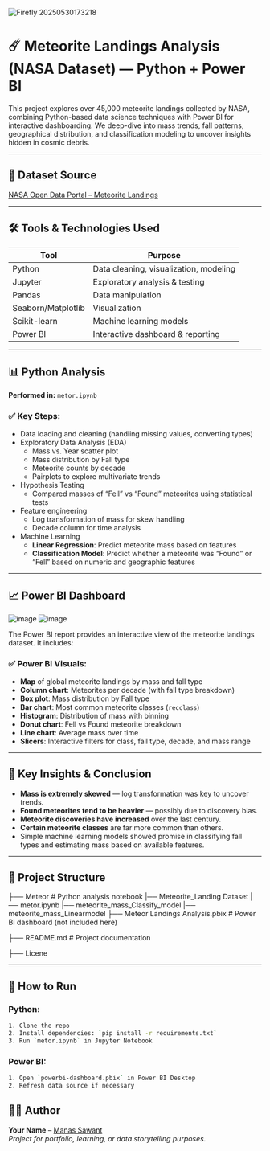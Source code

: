 ![Firefly 20250530173218](https://github.com/user-attachments/assets/3d2d7dc6-b422-433e-b0ce-f9202ec9b75e)


# ☄️ Meteorite Landings Analysis (NASA Dataset) — Python + Power BI

This project explores over 45,000 meteorite landings collected by NASA, combining Python-based data science techniques with Power BI for interactive dashboarding. We deep-dive into mass trends, fall patterns, geographical distribution, and classification modeling to uncover insights hidden in cosmic debris.

---

## 🔗 Dataset Source

[NASA Open Data Portal – Meteorite Landings](https://data.nasa.gov/Space-Science/Meteorite-Landings/gh4g-9sfh/data)

---

## 🛠️ Tools & Technologies Used

| Tool         | Purpose                              |
|--------------|---------------------------------------|
| Python       | Data cleaning, visualization, modeling |
| Jupyter      | Exploratory analysis & testing        |
| Pandas       | Data manipulation                     |
| Seaborn/Matplotlib | Visualization                   |
| Scikit-learn | Machine learning models               |
| Power BI     | Interactive dashboard & reporting     |

---

## 📊 Python Analysis

**Performed in:** `metor.ipynb`

### ✅ Key Steps:
- Data loading and cleaning (handling missing values, converting types)
- Exploratory Data Analysis (EDA)
  - Mass vs. Year scatter plot
  - Mass distribution by Fall type
  - Meteorite counts by decade
  - Pairplots to explore multivariate trends
- Hypothesis Testing
  - Compared masses of “Fell” vs “Found” meteorites using statistical tests
- Feature engineering
  - Log transformation of mass for skew handling
  - Decade column for time analysis
- Machine Learning
  - **Linear Regression**: Predict meteorite mass based on features
  - **Classification Model**: Predict whether a meteorite was “Found” or “Fell” based on numeric and geographic features

---

## 📈 Power BI Dashboard

![image](https://github.com/user-attachments/assets/a3f4dd48-e944-448a-946b-3e3fa2065c60)
![image](https://github.com/user-attachments/assets/c68dc145-5388-4cfc-84ca-e832ba7ae87a)

The Power BI report provides an interactive view of the meteorite landings dataset. It includes:

### ✅ Power BI Visuals:
- **Map** of global meteorite landings by mass and fall type
- **Column chart**: Meteorites per decade (with fall type breakdown)
- **Box plot**: Mass distribution by Fall type
- **Bar chart**: Most common meteorite classes (`recclass`)
- **Histogram**: Distribution of mass with binning
- **Donut chart**: Fell vs Found meteorite breakdown
- **Line chart**: Average mass over time
- **Slicers**: Interactive filters for class, fall type, decade, and mass range

---

## 📌 Key Insights & Conclusion

- **Mass is extremely skewed** — log transformation was key to uncover trends.
- **Found meteorites tend to be heavier** — possibly due to discovery bias.
- **Meteorite discoveries have increased** over the last century.
- **Certain meteorite classes** are far more common than others.
- Simple machine learning models showed promise in classifying fall types and estimating mass based on available features.

---

## 📁 Project Structure
├── Meteor     # Python analysis notebook
  |── Meteorite_Landing Dataset
  |── metor.ipynb
  |── meteorite_mass_Classify_model
  |── meteorite_mass_Linearmodel
├── Meteor Landings Analysis.pbix   # Power BI dashboard (not included here)

├── README.md # Project documentation

├── Licene

---

## 🚀 How to Run

### Python:
```bash
1. Clone the repo
2. Install dependencies: `pip install -r requirements.txt`
3. Run `metor.ipynb` in Jupyter Notebook
```
### Power BI:
```bash
1. Open `powerbi-dashboard.pbix` in Power BI Desktop
2. Refresh data source if necessary
```
## 👨‍💻 Author

**Your Name** – [Manas Sawant](https://github.com/Monike123)  
*Project for portfolio, learning, or data storytelling purposes.*


